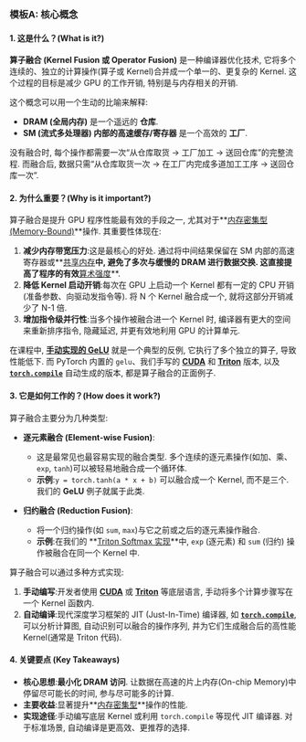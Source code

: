 ### 模板A: 核心概念

#### 1. 这是什么？(What is it?)
**算子融合 (Kernel Fusion 或 Operator Fusion)** 是一种编译器优化技术, 它将多个连续的、独立的计算操作(算子或 Kernel)合并成一个单一的、更复杂的 Kernel. 这个过程的目标是减少 GPU 的工作开销, 特别是与内存相关的开销. 

这个概念可以用一个生动的比喻来解释:
*   **DRAM (全局内存)** 是一个遥远的 **仓库**. 
*   **SM (流式多处理器) 内部的高速缓存/寄存器** 是一个高效的 **工厂**. 

没有融合时, 每个操作都需要一次“从仓库取货 -> 工厂加工 -> 送回仓库”的完整流程. 而融合后, 数据只需“从仓库取货一次 -> 在工厂内完成多道加工工序 -> 送回仓库一次”. 

#### 2. 为什么重要？(Why is it important?)
算子融合是提升 GPU 程序性能最有效的手段之一, 尤其对于**[内存密集型 (Memory-Bound)](./Lecture6-Memory-vs-Compute-Bound.md)**操作. 其重要性体现在:

1.  **减少内存带宽压力**:这是最核心的好处. 通过将中间结果保留在 SM 内部的高速寄存器或**[共享内存](./Lecture6-Shared-Memory.md)**中, 避免了多次与缓慢的 DRAM 进行数据交换. 这直接提高了程序的有效**[算术强度](./Lecture6-Arithmetic-Intensity.md)**. 
2.  **降低 Kernel 启动开销**:每次在 GPU 上启动一个 Kernel 都有一定的 CPU 开销(准备参数、向驱动发指令等). 将 N 个 Kernel 融合成一个, 就将这部分开销减少了 N-1 倍. 
3.  **增加指令级并行性**:当多个操作被融合进一个 Kernel 时, 编译器有更大的空间来重新排序指令, 隐藏延迟, 并更有效地利用 GPU 的计算单元. 

在课程中, **[手动实现的 GeLU](./Lecture6-Code-manual_gelu.md)** 就是一个典型的反例, 它执行了多个独立的算子, 导致性能低下. 而 PyTorch 内置的 `gelu`、我们手写的 **[CUDA](./Lecture6-Code-create_cuda_gelu.md)** 和 **[Triton](./Lecture6-Code-triton_gelu.md)** 版本, 以及 **[`torch.compile`](./Lecture6-torch.compile.md)** 自动生成的版本, 都是算子融合的正面例子. 

#### 3. 它是如何工作的？(How does it work?)
算子融合主要分为几种类型:

*   **逐元素融合 (Element-wise Fusion)**:
    *   这是最常见也最容易实现的融合类型. 多个连续的逐元素操作(如加、乘、`exp`, `tanh`)可以被轻易地融合成一个循环体. 
    *   **示例**:`y = torch.tanh(a * x + b)` 可以融合成一个 Kernel, 而不是三个. 我们的 **GeLU** 例子就属于此类. 

*   **归约融合 (Reduction Fusion)**:
    *   将一个归约操作(如 `sum`, `max`)与它之前或之后的逐元素操作融合. 
    *   **示例**:在我们的 **[Triton Softmax 实现](./Lecture6-Code-triton_softmax.md)**中, `exp` (逐元素) 和 `sum` (归约) 操作被融合在同一个 Kernel 中. 

算子融合可以通过多种方式实现:
1.  **手动编写**:开发者使用 **[CUDA](./Lecture6-CUDA.md)** 或 **[Triton](./Lecture6-Triton.md)** 等底层语言, 手动将多个计算步骤写在一个 Kernel 函数内. 
2.  **自动编译**:现代深度学习框架的 JIT (Just-In-Time) 编译器, 如 **[`torch.compile`](./Lecture6-torch.compile.md)**, 可以分析计算图, 自动识别可以融合的操作序列, 并为它们生成融合后的高性能 Kernel(通常是 Triton 代码). 

#### 4. 关键要点 (Key Takeaways)
*   **核心思想**:**最小化 DRAM 访问**. 让数据在高速的片上内存(On-chip Memory)中停留尽可能长的时间, 参与尽可能多的计算. 
*   **主要收益**:显著提升**[内存密集型](./Lecture6-Memory-vs-Compute-Bound.md)**操作的性能. 
*   **实现途径**:手动编写底层 Kernel 或利用 `torch.compile` 等现代 JIT 编译器. 对于标准场景, 自动编译是更高效、更推荐的选择. 
